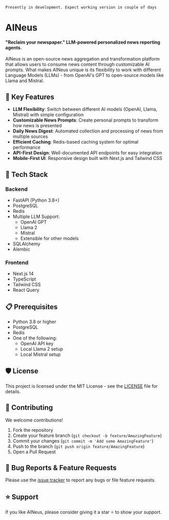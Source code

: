 `Presently in development. Expect working version in couple of days`

# AINeus

#### "Reclaim your newspaper." LLM-powered personalized news reporting agents.

AINeus is an open-source news aggregation and transformation platform that allows users to consume news content through customizable AI prompts. What makes AINeus unique is its flexibility to work with different Language Models (LLMs) - from OpenAI's GPT to open-source models like Llama and Mistral.


## 🌟 Key Features

- **LLM Flexibility**: Switch between different AI models (OpenAI, Llama, Mistral) with simple configuration
- **Customizable News Prompts**: Create personal prompts to transform how news is presented
- **Daily News Digest**: Automated collection and processing of news from multiple sources
- **Efficient Caching**: Redis-based caching system for optimal performance
- **API-First Design**: Well-documented API endpoints for easy integration
- **Mobile-First UI**: Responsive design built with Next.js and Tailwind CSS

## 🚀 Tech Stack

### Backend
- FastAPI (Python 3.8+)
- PostgreSQL
- Redis
- Multiple LLM Support:
  - OpenAI GPT
  - Llama 2
  - Mistral
  - Extensible for other models
- SQLAlchemy
- Alembic

### Frontend
- Next.js 14
- TypeScript
- Tailwind CSS
- React Query

## 📋 Prerequisites

- Python 3.8 or higher
- PostgreSQL
- Redis
- One of the following:
  - OpenAI API key
  - Local Llama 2 setup
  - Local Mistral setup

## 🛡️ License

This project is licensed under the MIT License - see the [LICENSE](LICENSE) file for details.

## 🤝 Contributing

We welcome contributions!

1. Fork the repository
2. Create your feature branch (`git checkout -b feature/AmazingFeature`)
3. Commit your changes (`git commit -m 'Add some AmazingFeature'`)
4. Push to the branch (`git push origin feature/AmazingFeature`)
5. Open a Pull Request

## 🐛 Bug Reports & Feature Requests

Please use the [issue tracker](https://github.com/my-neos/my-neos/issues) to report any bugs or file feature requests.

## ⭐ Support

If you like AINeus, please consider giving it a star ⭐ to show your support.
